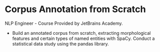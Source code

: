 # Corpus Annotation from Scratch
NLP Engineer - Course Provided by JetBrains Academy.
- Build an annotated corpus from scratch, extracting morphological features and certain types of named entities with SpaCy. Conduct a statistical data study using the pandas library.
